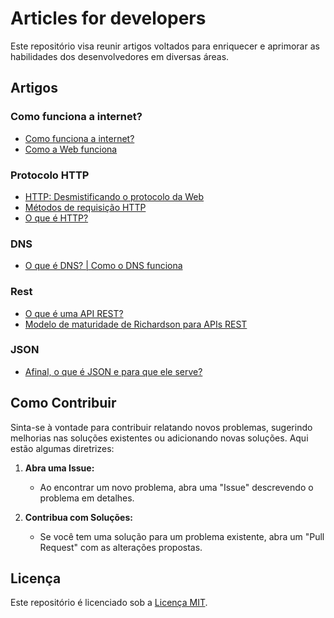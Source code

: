 # Articles for developers

Este repositório visa reunir artigos voltados para enriquecer e aprimorar as habilidades dos desenvolvedores em diversas áreas.

## Artigos

### Como funciona a internet?
- [Como funciona a internet?](https://developer.mozilla.org/pt-BR/docs/Learn/Common_questions/Web_mechanics/How_does_the_Internet_work)
- [Como a Web funciona](https://developer.mozilla.org/pt-BR/docs/Learn/Getting_started_with_the_web/How_the_Web_works)

### Protocolo HTTP
- [HTTP: Desmistificando o protocolo da Web](https://www.alura.com.br/artigos/desmistificando-o-protocolo-http-parte-1)
- [Métodos de requisição HTTP](https://developer.mozilla.org/pt-BR/docs/Web/HTTP/Methods)
- [O que é HTTP?](https://tecnoblog.net/responde/o-que-e-http/)

### DNS
- [O que é DNS? | Como o DNS funciona](https://www.cloudflare.com/pt-br/learning/dns/what-is-dns/)

### Rest
- [O que é uma API REST?](https://www.redhat.com/pt-br/topics/api/what-is-a-rest-api)
- [Modelo de maturidade de Richardson para APIs REST](https://rivaildojunior.medium.com/modelo-de-maturidade-de-richardson-para-apis-rest-8845f93b288)

### JSON
- [Afinal, o que é JSON e para que ele serve?](https://rockcontent.com/br/blog/json/)


## Como Contribuir

Sinta-se à vontade para contribuir relatando novos problemas, sugerindo melhorias nas soluções existentes ou adicionando novas soluções. Aqui estão algumas diretrizes:

1. **Abra uma Issue:**
   - Ao encontrar um novo problema, abra uma "Issue" descrevendo o problema em detalhes.

2. **Contribua com Soluções:**
   - Se você tem uma solução para um problema existente, abra um "Pull Request" com as alterações propostas.

## Licença

Este repositório é licenciado sob a [Licença MIT](./LICENSE).

